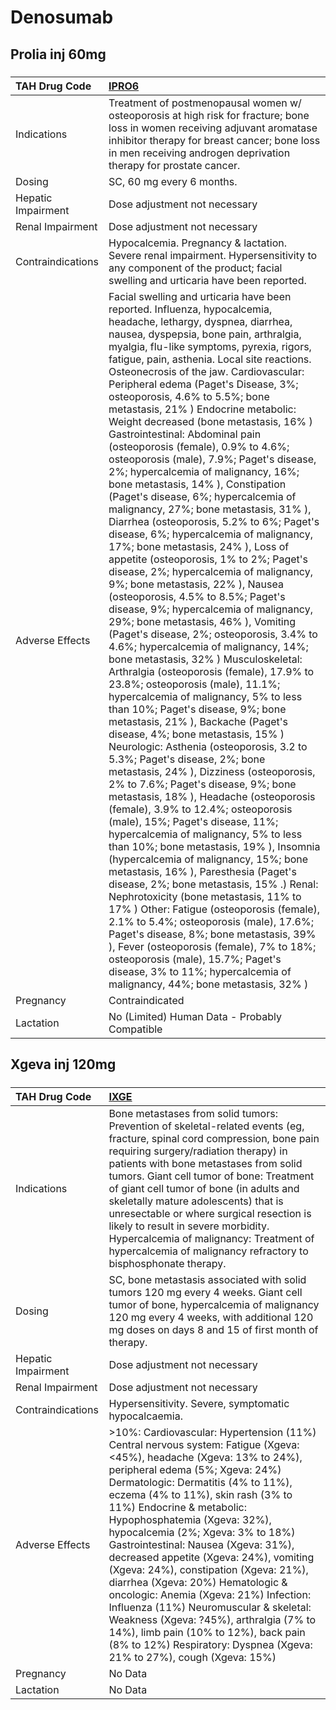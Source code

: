 # Denosumab

## Prolia inj 60mg

##### 

| TAH Drug Code      | [IPRO6](https://www.tahsda.org.tw/drugs/hissearch.php?drug_code=IPRO6)                                                                                                                                                                                                                                                                                                                                                                                                                                                                                                                                                                                                                                                                                                                                                                                                                                                                                                                                                                                                                                                                                                                                                                                                                                                                                                                                                                                                                                                                                                                                                                                                                                                                                                                                                                                                                                                                                                                                                                                                                                                                                                                                                                                                                                              |
|:-------------------|:--------------------------------------------------------------------------------------------------------------------------------------------------------------------------------------------------------------------------------------------------------------------------------------------------------------------------------------------------------------------------------------------------------------------------------------------------------------------------------------------------------------------------------------------------------------------------------------------------------------------------------------------------------------------------------------------------------------------------------------------------------------------------------------------------------------------------------------------------------------------------------------------------------------------------------------------------------------------------------------------------------------------------------------------------------------------------------------------------------------------------------------------------------------------------------------------------------------------------------------------------------------------------------------------------------------------------------------------------------------------------------------------------------------------------------------------------------------------------------------------------------------------------------------------------------------------------------------------------------------------------------------------------------------------------------------------------------------------------------------------------------------------------------------------------------------------------------------------------------------------------------------------------------------------------------------------------------------------------------------------------------------------------------------------------------------------------------------------------------------------------------------------------------------------------------------------------------------------------------------------------------------------------------------------------------------------|
| Indications        | Treatment of postmenopausal women w/ osteoporosis at high risk for fracture; bone loss in women receiving adjuvant aromatase inhibitor therapy for breast cancer; bone loss in men receiving androgen deprivation therapy for prostate cancer.                                                                                                                                                                                                                                                                                                                                                                                                                                                                                                                                                                                                                                                                                                                                                                                                                                                                                                                                                                                                                                                                                                                                                                                                                                                                                                                                                                                                                                                                                                                                                                                                                                                                                                                                                                                                                                                                                                                                                                                                                                                                      |
| Dosing             | SC, 60 mg every 6 months.                                                                                                                                                                                                                                                                                                                                                                                                                                                                                                                                                                                                                                                                                                                                                                                                                                                                                                                                                                                                                                                                                                                                                                                                                                                                                                                                                                                                                                                                                                                                                                                                                                                                                                                                                                                                                                                                                                                                                                                                                                                                                                                                                                                                                                                                                           |
| Hepatic Impairment | Dose adjustment not necessary                                                                                                                                                                                                                                                                                                                                                                                                                                                                                                                                                                                                                                                                                                                                                                                                                                                                                                                                                                                                                                                                                                                                                                                                                                                                                                                                                                                                                                                                                                                                                                                                                                                                                                                                                                                                                                                                                                                                                                                                                                                                                                                                                                                                                                                                                       |
| Renal Impairment   | Dose adjustment not necessary                                                                                                                                                                                                                                                                                                                                                                                                                                                                                                                                                                                                                                                                                                                                                                                                                                                                                                                                                                                                                                                                                                                                                                                                                                                                                                                                                                                                                                                                                                                                                                                                                                                                                                                                                                                                                                                                                                                                                                                                                                                                                                                                                                                                                                                                                       |
| Contraindications  | Hypocalcemia. Pregnancy & lactation. Severe renal impairment. Hypersensitivity to any component of the product; facial swelling and urticaria have been reported.                                                                                                                                                                                                                                                                                                                                                                                                                                                                                                                                                                                                                                                                                                                                                                                                                                                                                                                                                                                                                                                                                                                                                                                                                                                                                                                                                                                                                                                                                                                                                                                                                                                                                                                                                                                                                                                                                                                                                                                                                                                                                                                                                   |
| Adverse Effects    | Facial swelling and urticaria have been reported. Influenza, hypocalcemia, headache, lethargy, dyspnea, diarrhea, nausea, dyspepsia, bone pain, arthralgia, myalgia, flu-like symptoms, pyrexia, rigors, fatigue, pain, asthenia. Local site reactions. Osteonecrosis of the jaw. Cardiovascular: Peripheral edema (Paget's Disease, 3%; osteoporosis, 4.6% to 5.5%; bone metastasis, 21% ) Endocrine metabolic: Weight decreased (bone metastasis, 16% ) Gastrointestinal: Abdominal pain (osteoporosis (female), 0.9% to 4.6%; osteoporosis (male), 7.9%; Paget's disease, 2%; hypercalcemia of malignancy, 16%; bone metastasis, 14% ), Constipation (Paget's disease, 6%; hypercalcemia of malignancy, 27%; bone metastasis, 31% ), Diarrhea (osteoporosis, 5.2% to 6%; Paget's disease, 6%; hypercalcemia of malignancy, 17%; bone metastasis, 24% ), Loss of appetite (osteoporosis, 1% to 2%; Paget's disease, 2%; hypercalcemia of malignancy, 9%; bone metastasis, 22% ), Nausea (osteoporosis, 4.5% to 8.5%; Paget's disease, 9%; hypercalcemia of malignancy, 29%; bone metastasis, 46% ), Vomiting (Paget's disease, 2%; osteoporosis, 3.4% to 4.6%; hypercalcemia of malignancy, 14%; bone metastasis, 32% ) Musculoskeletal: Arthralgia (osteoporosis (female), 17.9% to 23.8%; osteoporosis (male), 11.1%; hypercalcemia of malignancy, 5% to less than 10%; Paget's disease, 9%; bone metastasis, 21% ), Backache (Paget's disease, 4%; bone metastasis, 15% ) Neurologic: Asthenia (osteoporosis, 3.2 to 5.3%; Paget's disease, 2%; bone metastasis, 24% ), Dizziness (osteoporosis, 2% to 7.6%; Paget's disease, 9%; bone metastasis, 18% ), Headache (osteoporosis (female), 3.9% to 12.4%; osteoporosis (male), 15%; Paget's disease, 11%; hypercalcemia of malignancy, 5% to less than 10%; bone metastasis, 19% ), Insomnia (hypercalcemia of malignancy, 15%; bone metastasis, 16% ), Paresthesia (Paget's disease, 2%; bone metastasis, 15% .) Renal: Nephrotoxicity (bone metastasis, 11% to 17% ) Other: Fatigue (osteoporosis (female), 2.1% to 5.4%; osteoporosis (male), 17.6%; Paget's disease, 8%; bone metastasis, 39% ), Fever (osteoporosis (female), 7% to 18%; osteoporosis (male), 15.7%; Paget's disease, 3% to 11%; hypercalcemia of malignancy, 44%; bone metastasis, 32% ) |
| Pregnancy          | Contraindicated                                                                                                                                                                                                                                                                                                                                                                                                                                                                                                                                                                                                                                                                                                                                                                                                                                                                                                                                                                                                                                                                                                                                                                                                                                                                                                                                                                                                                                                                                                                                                                                                                                                                                                                                                                                                                                                                                                                                                                                                                                                                                                                                                                                                                                                                                                     |
| Lactation          | No (Limited) Human Data - Probably Compatible                                                                                                                                                                                                                                                                                                                                                                                                                                                                                                                                                                                                                                                                                                                                                                                                                                                                                                                                                                                                                                                                                                                                                                                                                                                                                                                                                                                                                                                                                                                                                                                                                                                                                                                                                                                                                                                                                                                                                                                                                                                                                                                                                                                                                                                                       |

## Xgeva inj 120mg

##### 

| TAH Drug Code      | [IXGE](https://www.tahsda.org.tw/drugs/hissearch.php?drug_code=IXGE)                                                                                                                                                                                                                                                                                                                                                                                                                                                                                                                                                                                                                                                                           |
|:-------------------|:-----------------------------------------------------------------------------------------------------------------------------------------------------------------------------------------------------------------------------------------------------------------------------------------------------------------------------------------------------------------------------------------------------------------------------------------------------------------------------------------------------------------------------------------------------------------------------------------------------------------------------------------------------------------------------------------------------------------------------------------------|
| Indications        | Bone metastases from solid tumors: Prevention of skeletal-related events (eg, fracture, spinal cord compression, bone pain requiring surgery/radiation therapy) in patients with bone metastases from solid tumors. Giant cell tumor of bone: Treatment of giant cell tumor of bone (in adults and skeletally mature adolescents) that is unresectable or where surgical resection is likely to result in severe morbidity. Hypercalcemia of malignancy: Treatment of hypercalcemia of malignancy refractory to bisphosphonate therapy.                                                                                                                                                                                                        |
| Dosing             | SC, bone metastasis associated with solid tumors 120 mg every 4 weeks. Giant cell tumor of bone, hypercalcemia of malignancy 120 mg every 4 weeks, with additional 120 mg doses on days 8 and 15 of first month of therapy.                                                                                                                                                                                                                                                                                                                                                                                                                                                                                                                    |
| Hepatic Impairment | Dose adjustment not necessary                                                                                                                                                                                                                                                                                                                                                                                                                                                                                                                                                                                                                                                                                                                  |
| Renal Impairment   | Dose adjustment not necessary                                                                                                                                                                                                                                                                                                                                                                                                                                                                                                                                                                                                                                                                                                                  |
| Contraindications  | Hypersensitivity. Severe, symptomatic hypocalcaemia.                                                                                                                                                                                                                                                                                                                                                                                                                                                                                                                                                                                                                                                                                           |
| Adverse Effects    | >10%: Cardiovascular: Hypertension (11%) Central nervous system: Fatigue (Xgeva: <45%), headache (Xgeva: 13% to 24%), peripheral edema (5%; Xgeva: 24%) Dermatologic: Dermatitis (4% to 11%), eczema (4% to 11%), skin rash (3% to 11%) Endocrine & metabolic: Hypophosphatemia (Xgeva: 32%), hypocalcemia (2%; Xgeva: 3% to 18%) Gastrointestinal: Nausea (Xgeva: 31%), decreased appetite (Xgeva: 24%), vomiting (Xgeva: 24%), constipation (Xgeva: 21%), diarrhea (Xgeva: 20%) Hematologic & oncologic: Anemia (Xgeva: 21%) Infection: Influenza (11%) Neuromuscular & skeletal: Weakness (Xgeva: ?45%), arthralgia (7% to 14%), limb pain (10% to 12%), back pain (8% to 12%) Respiratory: Dyspnea (Xgeva: 21% to 27%), cough (Xgeva: 15%) |
| Pregnancy          | No Data                                                                                                                                                                                                                                                                                                                                                                                                                                                                                                                                                                                                                                                                                                                                        |
| Lactation          | No Data                                                                                                                                                                                                                                                                                                                                                                                                                                                                                                                                                                                                                                                                                                                                        |

